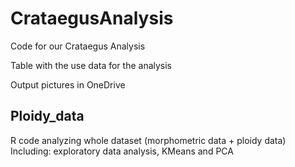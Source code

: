 # CrataegusAnalysis

Code for our Crataegus Analysis

Table with the use data for the analysis

Output pictures in OneDrive


## Ploidy_data

R code analyzing whole dataset (morphometric data + ploidy data)
Including: exploratory data analysis, KMeans and PCA
